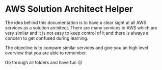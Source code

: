 # AWS Solution Architect Helper

The idea behind this documentation is to have a clear sight at all AWS services as a solution architect. There are many services in AWS which are very similar and it is not easy to keep control of it and there is always a concern to get confused during learning.

The objective is to compare similar services and give you an high level overview that you are able to remember.

Go through all folders and have fun 😝